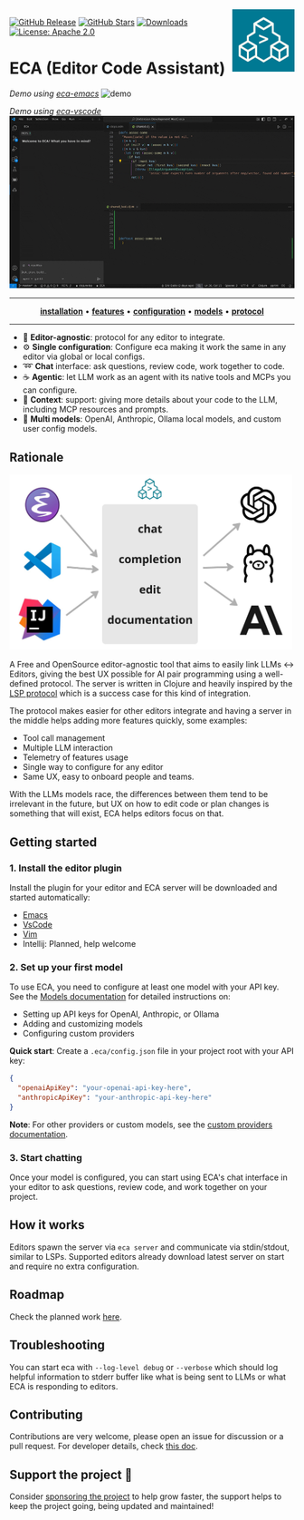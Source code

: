 <img src="images/logo.png" width="110" align="right">

[![GitHub Release](https://img.shields.io/github/v/release/editor-code-assistant/eca?display_name=release&style=flat-square)](https://github.com/editor-code-assistant/eca/releases/latest)
<a href="https://github.com/editor-code-assistant/eca/stargazers"><img alt="GitHub Stars" title="Total number of GitHub stars the ECA project has received"
src="https://img.shields.io/github/stars/editor-code-assistant/eca?style=flat-square&logo=github&color=f1c40f&labelColor=555555"/></a>
[![Downloads](https://img.shields.io/github/downloads/editor-code-assistant/eca/total.svg?style=flat-square)](https://github.com/editor-code-assistant/eca/releases/latest)
[![License: Apache 2.0](https://img.shields.io/badge/License-Apache%202.0-blue.svg?style=flat-square)](./LICENSE)

# ECA (Editor Code Assistant)

_Demo using [eca-emacs](https://github.com/editor-code-assistant/eca-emacs)_
![demo](https://raw.githubusercontent.com/editor-code-assistant/eca-emacs/master/demo.gif)

_Demo using [eca-vscode](https://github.com/editor-code-assistant/eca-vscode)_
![demo](https://raw.githubusercontent.com/editor-code-assistant/eca-vscode/master/demo.gif)

<hr>
<p align="center">
  <a href="./docs/installation.md"><strong>installation</strong></a> •
  <a href="./docs/features.md"><strong>features</strong></a> •
  <a href="./docs/configuration.md"><strong>configuration</strong></a> •
  <a href="./docs/models.md"><strong>models</strong></a> •
  <a href="./docs/protocol.md"><strong>protocol</strong></a>
</p>
<hr>

- :page_facing_up: **Editor-agnostic**: protocol for any editor to integrate.
- :gear: **Single configuration**: Configure eca making it work the same in any editor via global or local configs.
- :loop: **Chat** interface: ask questions, review code, work together to code.
- :coffee: **Agentic**: let LLM work as an agent with its native tools and MCPs you can configure.
- :syringe: **Context**: support: giving more details about your code to the LLM, including MCP resources and prompts.
- :rocket: **Multi models**: OpenAI, Anthropic, Ollama local models, and custom user config models.

## Rationale 

<img src="images/rationale.jpg" width="500">

A Free and OpenSource editor-agnostic tool that aims to easily link LLMs <-> Editors, giving the best UX possible for AI pair programming using a well-defined protocol. The server is written in Clojure and heavily inspired by the [LSP protocol](https://microsoft.github.io/language-server-protocol/) which is a success case for this kind of integration.

The protocol makes easier for other editors integrate and having a server in the middle helps adding more features quickly, some examples:
- Tool call management
- Multiple LLM interaction 
- Telemetry of features usage
- Single way to configure for any editor
- Same UX, easy to onboard people and teams. 

With the LLMs models race, the differences between them tend to be irrelevant in the future, but UX on how to edit code or plan changes is something that will exist, ECA helps editors focus on that.

## Getting started

### 1. Install the editor plugin

Install the plugin for your editor and ECA server will be downloaded and started automatically:

- [Emacs](https://github.com/editor-code-assistant/eca-emacs)
- [VsCode](https://github.com/editor-code-assistant/eca-vscode)
- [Vim](https://github.com/editor-code-assistant/eca-nvim)
- Intellij: Planned, help welcome

### 2. Set up your first model

To use ECA, you need to configure at least one model with your API key. See the [Models documentation](./models.md#adding-and-configuring-models) for detailed instructions on:

- Setting up API keys for OpenAI, Anthropic, or Ollama
- Adding and customizing models
- Configuring custom providers

**Quick start**: Create a `.eca/config.json` file in your project root with your API key:

```json
{
  "openaiApiKey": "your-openai-api-key-here",
  "anthropicApiKey": "your-anthropic-api-key-here"
}
```

**Note**: For other providers or custom models, see the [custom providers documentation](./models.md#setting-up-a-custom-provider).

### 3. Start chatting

Once your model is configured, you can start using ECA's chat interface in your editor to ask questions, review code, and work together on your project.

## How it works

Editors spawn the server via `eca server` and communicate via stdin/stdout, similar to LSPs. Supported editors already download latest server on start and require no extra configuration.

## Roadmap

Check the planned work [here](https://github.com/orgs/editor-code-assistant/projects/1).

## Troubleshooting

You can start eca with `--log-level debug` or `--verbose` which should log helpful information to stderr buffer like what is being sent to LLMs or what ECA is responding to editors.

## Contributing

Contributions are very welcome, please open an issue for discussion or a pull request.
For developer details, check [this doc](./docs/development.md).

## Support the project 💖

Consider [sponsoring the project](https://github.com/sponsors/ericdallo) to help grow faster, the support helps to keep the project going, being updated and maintained!
